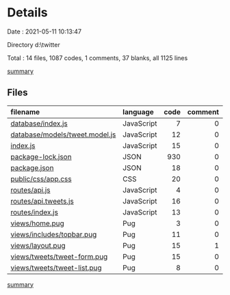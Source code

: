 # Details

Date : 2021-05-11 10:13:47

Directory d:\twitter

Total : 14 files,  1087 codes, 1 comments, 37 blanks, all 1125 lines

[summary](results.md)

## Files
| filename | language | code | comment | blank | total |
| :--- | :--- | ---: | ---: | ---: | ---: |
| [database/index.js](/database/index.js) | JavaScript | 7 | 0 | 2 | 9 |
| [database/models/tweet.model.js](/database/models/tweet.model.js) | JavaScript | 12 | 0 | 3 | 15 |
| [index.js](/index.js) | JavaScript | 15 | 0 | 5 | 20 |
| [package-lock.json](/package-lock.json) | JSON | 930 | 0 | 1 | 931 |
| [package.json](/package.json) | JSON | 18 | 0 | 1 | 19 |
| [public/css/app.css](/public/css/app.css) | CSS | 20 | 0 | 6 | 26 |
| [routes/api.js](/routes/api.js) | JavaScript | 4 | 0 | 3 | 7 |
| [routes/api.tweets.js](/routes/api.tweets.js) | JavaScript | 16 | 0 | 3 | 19 |
| [routes/index.js](/routes/index.js) | JavaScript | 13 | 0 | 5 | 18 |
| [views/home.pug](/views/home.pug) | Pug | 3 | 0 | 1 | 4 |
| [views/includes/topbar.pug](/views/includes/topbar.pug) | Pug | 11 | 0 | 1 | 12 |
| [views/layout.pug](/views/layout.pug) | Pug | 15 | 1 | 4 | 20 |
| [views/tweets/tweet-form.pug](/views/tweets/tweet-form.pug) | Pug | 15 | 0 | 1 | 16 |
| [views/tweets/tweet-list.pug](/views/tweets/tweet-list.pug) | Pug | 8 | 0 | 1 | 9 |

[summary](results.md)